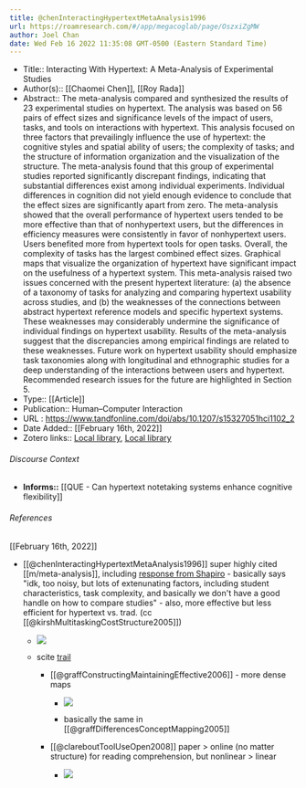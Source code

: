 ```yaml
---
title: @chenInteractingHypertextMetaAnalysis1996
url: https://roamresearch.com/#/app/megacoglab/page/OszxiZgMW
author: Joel Chan
date: Wed Feb 16 2022 11:35:08 GMT-0500 (Eastern Standard Time)
---
```


- Title:: Interacting With Hypertext: A Meta-Analysis of Experimental Studies
- Author(s):: [[Chaomei Chen]], [[Roy Rada]]
- Abstract:: The meta-analysis compared and synthesized the results of 23 experimental studies on hypertext. The analysis was based on 56 pairs of effect sizes and significance levels of the impact of users, tasks, and tools on interactions with hypertext. This analysis focused on three factors that prevailingly influence the use of hypertext: the cognitive styles and spatial ability of users; the complexity of tasks; and the structure of information organization and the visualization of the structure. The meta-analysis found that this group of experimental studies reported significantly discrepant findings, indicating that substantial differences exist among individual experiments. Individual differences in cognition did not yield enough evidence to conclude that the effect sizes are significantly apart from zero. The meta-analysis showed that the overall performance of hypertext users tended to be more effective than that of nonhypertext users, but the differences in efficiency measures were consistently in favor of nonhypertext users. Users benefited more from hypertext tools for open tasks. Overall, the complexity of tasks has the largest combined effect sizes. Graphical maps that visualize the organization of hypertext have significant impact on the usefulness of a hypertext system. This meta-analysis raised two issues concerned with the present hypertext literature: (a) the absence of a taxonomy of tasks for analyzing and comparing hypertext usability across studies, and (b) the weaknesses of the connections between abstract hypertext reference models and specific hypertext systems. These weaknesses may considerably undermine the significance of individual findings on hypertext usability. Results of the meta-analysis suggest that the discrepancies among empirical findings are related to these weaknesses. Future work on hypertext usability should emphasize task taxonomies along with longitudinal and ethnographic studies for a deep understanding of the interactions between users and hypertext. Recommended research issues for the future are highlighted in Section 5.
- Type:: [[Article]]
- Publication:: Human–Computer Interaction
- URL : https://www.tandfonline.com/doi/abs/10.1207/s15327051hci1102_2
- Date Added:: [[February 16th, 2022]]
- Zotero links:: [Local library](zotero://select/groups/2451508/items/CVKEXY3V), [Local library](https://www.zotero.org/groups/2451508/items/CVKEXY3V)

###### Discourse Context

- **Informs::** [[QUE - Can hypertext notetaking systems enhance cognitive flexibility]]

###### References

[[February 16th, 2022]]

- [[@chenInteractingHypertextMetaAnalysis1996]] super highly cited [[m/meta-analysis]], including [response from Shapiro](https://scite.ai/reports/promoting-active-learning-the-role-bbprD1?page=1) - basically says "idk, too noisy, but lots of extenunating factors, including student characteristics, task complexity, and basically we don't have a good handle on how to compare studies" - also, more effective but less efficient for hypertext vs. trad. (cc [[@kirshMultitaskingCostStructure2005]])

    - ![](https://firebasestorage.googleapis.com/v0/b/firescript-577a2.appspot.com/o/imgs%2Fapp%2Fmegacoglab%2FpEPDEblwd6.png?alt=media&token=944ae3f7-e68e-4d83-b310-ad66022801af)

    - scite [trail](https://scite.ai/reports/interacting-with-hypertext-a-meta-analysis-WWprbw?contradicting=false&mentioning=false&page=1&publishedRangeMax=2021&publishedRangeMin=1997&unclassified=false&utm_campaign=plugin&utm_medium=plugin&utm_source=generic)

        - [[@graffConstructingMaintainingEffective2006]] - more dense maps

            - ![](https://firebasestorage.googleapis.com/v0/b/firescript-577a2.appspot.com/o/imgs%2Fapp%2Fmegacoglab%2FrhDKrLrb29.png?alt=media&token=0036ee51-9aaa-41c5-b95a-7e519625342b)

            - basically the same in [[@graffDifferencesConceptMapping2005]]

        - [[@clareboutToolUseOpen2008]] paper > online (no matter structure) for reading comprehension, but nonlinear > linear

            - ![](https://firebasestorage.googleapis.com/v0/b/firescript-577a2.appspot.com/o/imgs%2Fapp%2Fmegacoglab%2FP_9zxtt_IH.png?alt=media&token=757cf51d-1243-4e82-b8e2-165d4b43bd54)
